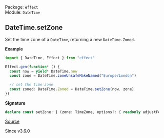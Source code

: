 Package: `effect`<br />
Module: `DateTime`<br />

## DateTime.setZone

Set the time zone of a `DateTime`, returning a new `DateTime.Zoned`.

**Example**

```ts
import { DateTime, Effect } from "effect"

Effect.gen(function* () {
  const now = yield* DateTime.now
  const zone = DateTime.zoneUnsafeMakeNamed("Europe/London")

  // set the time zone
  const zoned: DateTime.Zoned = DateTime.setZone(now, zone)
})
```

**Signature**

```ts
declare const setZone: { (zone: TimeZone, options?: { readonly adjustForTimeZone?: boolean | undefined; readonly disambiguation?: Disambiguation | undefined; }): (self: DateTime) => Zoned; (self: DateTime, zone: TimeZone, options?: { readonly adjustForTimeZone?: boolean | undefined; readonly disambiguation?: Disambiguation | undefined; }): Zoned; }
```

[Source](https://github.com/Effect-TS/effect/tree/main/packages/effect/src/DateTime.ts#L555)

Since v3.6.0